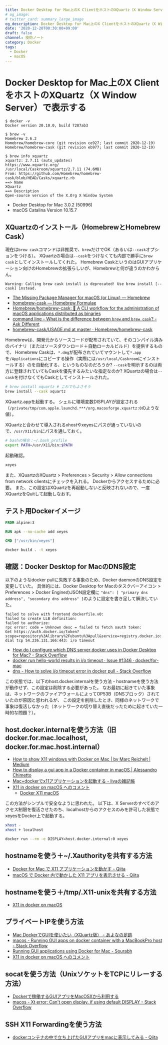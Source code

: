 ```yaml
---
title: Docker Desktop for Mac上のX ClientをホストのXQuartz（X Window Server）で表示する
# og_image:
# twitter_card: summary_large_image
og_description: Docker Desktop for Mac上のX ClientをホストのXQuartz（X Window Server）で表示する
date: '2020-12-20T00:30:00+09:00'
draft: false
channel: 技術ノート
category: Docker
tags:
  - Docker
  - macOS
---
```


# Docker Desktop for Mac上のX ClientをホストのXQuartz（X Window Server）で表示する

```shell
$ docker -v
Docker version 20.10.0, build 7287ab3

$ brew -v
Homebrew 2.6.2
Homebrew/homebrew-core (git revision ce927; last commit 2020-12-19)
Homebrew/homebrew-cask (git revision eb977; last commit 2020-12-19)

$ brew info xquartz
xquartz: 2.7.11 (auto_updates)
https://www.xquartz.org/
/usr/local/Caskroom/xquartz/2.7.11 (74.6MB)
From: https://github.com/Homebrew/homebrew-cask/blob/HEAD/Casks/xquartz.rb
==> Name
XQuartz
==> Description
Open-source version of the X.Org X Window System
```

- Docker Desktop for Mac 3.0.2 (50996)
- macOS Catalina Version 10.15.7

## XQuartzのインストール（HomebrewとHomebrew Cask）

現在は`brew cask`コマンドは非推奨で、`brew`だけでOK（あるいは`--cask`オプションをつける）。
XQuartzの場合は`--cask`をつけなくても内部で勝手に`brew cask`としてインストールしてくれた。
Homebrew CaskというのはGUIアプリケーション向けのHomebrewの拡張らしいが、Homebrewと何が違うのかわからん。

```plain
Warning: Calling brew cask install is deprecated! Use brew install [--cask] instead.
```

- [The Missing Package Manager for macOS (or Linux) — Homebrew](https://brew.sh/)
- [homebrew-cask — Homebrew Formulae](https://formulae.brew.sh/cask/)
- [Homebrew/homebrew-cask: 🍻 A CLI workflow for the administration of macOS applications distributed as binaries](https://github.com/Homebrew/homebrew-cask)
- [command line - What is the difference between `brew` and `brew cask`? - Ask Different](https://apple.stackexchange.com/questions/125468/what-is-the-difference-between-brew-and-brew-cask)
- [homebrew-cask/USAGE.md at master · Homebrew/homebrew-cask](https://github.com/Homebrew/homebrew-cask/blob/master/USAGE.md)

Homebrewは、開発元からソースコードが配布されていて、そのコンパイル済みのバイナリ（またはソースダウンロード＋自動ローカルビルド）を提供するもので、
Homebrew Caskは、`*.dmg`が配布されていてマウントして`*.app`を`/Applications`にコピーする操作（実際には`/usr/local/Caskroom`にインストールする）のを自動化する、というものなのだろうか?
`--cask`を明示するのは両方に登録されていてもCaskを優先するみたいな指定なのか? XQuartzの場合は`--cask`を付けなくてもCaskとしてインストールされた。

```bash
# brew install xquartz # これでもよさそう
brew install --cask xquartz
```

XQuartz.appを起動する。
シェルに環境変数DISPLAYが設定される（`/private/tmp/com.apple.launchd.***/org.macosforge.xquartz:0`のような値）。

XQuartzと合わせて導入されるxhostやxeyesにパスが通っていないので、`/usr/X11/bin`にパスを通しておく。

```bash
# bashの場合：~/.bash_profile
export PATH=/usr/X11/bin:$PATH
```

起動確認。

```bash
xeyes
```

また、XQuartzのXQuartz > Preferences > Security > Allow connections from network clientsにチェックを入れる。
Dockerからアクセスするために必要。
また、この設定はXQuartzを再起動しないと反映されないので、一度XQuartzをQuitして起動しなおす。

## テスト用Dockerイメージ

```dockerfile
FROM alpine:3

RUN apk --no-cache add xeyes

CMD ["/usr/bin/xeyes"]
```

```bash
docker build . -t xeyes
```

## 確認：Docker Desktop for MacのDNS設定

以下のようなdocker pullに失敗する事象のため、Docker daemonのDNS設定を変更していた。
具体的には、Docker Desktop for Macのタスクバーアイコン > Preferences > Docker EngineのJSON設定欄に
`"dns": [ "primary dns address", "secondary dns address" ]`のように設定を書き足して解決していた。

```plain
failed to solve with frontend dockerfile.v0:
failed to create LLB definition:
failed to authorize:
rpc error: code = Unknown desc = failed to fetch oauth token:
Get https://auth.docker.io/token?scope=repository%3Alibrary%2Fubuntu%3Apull&service=registry.docker.io:
dial tcp 54.236.131.166:443: i/o timeout
```

- [How do I configure which DNS server docker uses in Docker Desktop for Mac? - Stack Overflow](https://stackoverflow.com/questions/44410259/how-do-i-configure-which-dns-server-docker-uses-in-docker-desktop-for-mac)
- [docker run hello-world results in i/o timeout · Issue #1346 · docker/for-mac](https://github.com/docker/for-mac/issues/1346)
- [dns - How to solve i/o timeout error in docker pull - Stack Overflow](https://stackoverflow.com/questions/48042184/how-to-solve-i-o-timeout-error-in-docker-pull)

この状態では、以下のhost.docker.internalを使う方法・hostnameを使う方法が動作せず、この設定は削除する必要があった。
なお最初に起きていた事象は、ネットワークのファイアウォールによってOP53B（DNSブロック）されていたのが原因と思われるが、
この設定を削除したとき、同様のネットワークで事象は復活しなかった（ネットワークの切り替え直後だったために起きていた一時的な問題？）。

## host.docker.internalを使う方法（旧 docker.for.mac.localhost, docker.for.mac.host.internal）

- [How to show X11 windows with Docker on Mac | by Marc Reichelt | Medium](https://medium.com/@mreichelt/how-to-show-x11-windows-within-docker-on-mac-50759f4b65cb)
- [How to display a gui app in a Docker container in macOS | Alessandro Chimetto](http://www.achimetto.me/docker-gui-app-on-macos.html)
- [Mac+dockerでx11アプリケーションを起動する - livaの雑記帳](http://raphine.hatenablog.com/entry/2018/08/14/004634)
- [X11 in docker on macOS へのコメント](https://gist.github.com/cschiewek/246a244ba23da8b9f0e7b11a68bf3285#gistcomment-3477013)
  - [Docker X11 macOS](https://gist.github.com/paul-krohn/e45f96181b1cf5e536325d1bdee6c949)

この方法がシンプルで安全なように思われた。
以下は、X Serverのすべてのアクセス制限を復活させたのち、localhostからのアクセスのみを許可した状態でxeyesをDocker上で起動する。

```bash
xhost -
xhost + localhost

docker run --rm -e DISPLAY=host.docker.internal:0 xeyes
```

## hostnameを使う＋~/.Xauthorityを共有する方法

- [Docker for Mac で X11 アプリケーションを動かす - Qiita](https://qiita.com/hoto17296/items/bdb2ab24bc32b6b7f360)
- [macOS で Docker 内で動かした X11 アプリを表示させる - Qiita](https://qiita.com/kawaz/items/6cf04f923ebfac45a997)

## hostnameを使う＋/tmp/.X11-unixを共有する方法

- [X11 in docker on macOS](https://gist.github.com/cschiewek/246a244ba23da8b9f0e7b11a68bf3285)

## プライベートIPを使う方法

- [Mac DockerでGUIを使いたい（XQuartz版） - あよなの足跡](https://gokids.hatenablog.com/entry/2018/11/14/190000)
- [macos - Running GUI apps on docker container with a MacBookPro host - Stack Overflow](https://stackoverflow.com/questions/37523980/running-gui-apps-on-docker-container-with-a-macbookpro-host)
- [Running GUI applications using Docker for Mac - Sourabh](https://sourabhbajaj.com/blog/2017/02/07/gui-applications-docker-mac/)
- [X11 in docker on macOS へのコメント](https://gist.github.com/cschiewek/246a244ba23da8b9f0e7b11a68bf3285#gistcomment-3119974)

## socatを使う方法（UnixソケットをTCPにリレーする方法）

- [Dockerで稼働するGUIアプリをMacOSXから利用する](https://gist.github.com/asufana/229cdac01fccee1a7d32ca8b5d7cfee6)
- [macos - Xt error: Can't open display, if using default DISPLAY - Stack Overflow](https://stackoverflow.com/questions/37826094/xt-error-cant-open-display-if-using-default-display)

## SSH X11 Forwardingを使う方法

- [dockerコンテナの中で立ち上げたGUIアプリをmacに表示してみる - Qiita](https://qiita.com/machisuke/items/84626eba60ab76d8fc4e)
